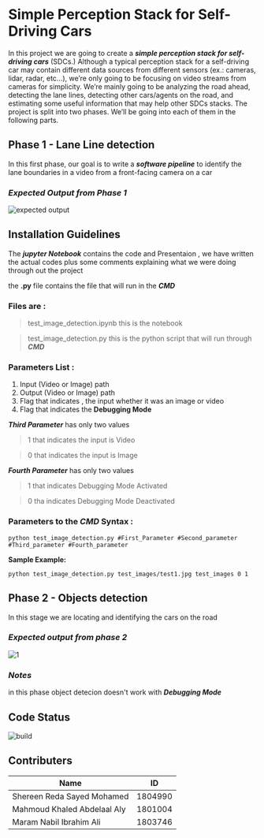 # Simple Perception Stack for Self-Driving Cars
In this project we are going to create a **_simple perception stack for self-driving cars_** (SDCs.) Although a typical perception stack for a self-driving car may contain different data sources from different sensors (ex.: cameras, lidar, radar, etc…), we’re only going to be focusing on video streams from cameras for simplicity. We’re mainly going to be analyzing the road ahead, detecting the lane lines, detecting other cars/agents on the road, and estimating some useful information that may help other SDCs stacks. The project is split into two phases. We’ll be going into each of them in the following parts.
## Phase 1 - Lane Line detection
In this first phase, our goal is to write a **_software pipeline_** to identify the lane boundaries in a video from a front-facing camera on a car
### _Expected Output from Phase 1_
![expected output](https://user-images.githubusercontent.com/54672453/163658944-d04f1d58-98ae-4017-b196-ba660c7d4a1b.png)

## Installation Guidelines

The **_jupyter Notebook_** contains the code and Presentaion , we have written the actual codes plus some comments explaining what we were doing through out the project 

the **.py** file contains the file that will run in the **_CMD_**

### Files are :
> test_image_detection.ipynb this is the notebook

> test_image_detection.py this is the python script that will run through **_CMD_**

### Parameters List :
1. Input (Video or Image) path 
2. Output (Video or Image) path
3. Flag that indicates , the input whether it was an image or video
4. Flag that indicates the **Debugging Mode**

**_Third Parameter_** has only two values
> 1 that indicates the input is Video

> 0 that indicates the input is Image

**_Fourth Parameter_** has only two values
> 1 that indicates Debugging Mode Activated

> 0 tha indicates Debugging Mode Deactivated

### Parameters to the **_CMD_** Syntax :
```
python test_image_detection.py #First_Parameter #Second_parameter #Third_parameter #Fourth_parameter
```
**Sample Example:**

```
python test_image_detection.py test_images/test1.jpg test_images 0 1
```
## Phase 2 - Objects detection
In this stage we are locating and identifying the cars on the road
### _Expected output from phase 2_
![1](https://user-images.githubusercontent.com/54672453/170452052-d5eb1154-bbad-4010-aa7d-3f5aef81a17f.png)

### _Notes_
in this phase object detecion doesn't work with **_Debugging Mode_**

## Code Status
![build](https://img.shields.io/badge/Build-Finished-green)

## Contributers

| **Name** | **ID** |
| --- | --- |
| Shereen Reda Sayed Mohamed | 1804990 |
| Mahmoud Khaled Abdelaal Aly | 1801004 |
| Maram Nabil Ibrahim Ali | 1803746 |
